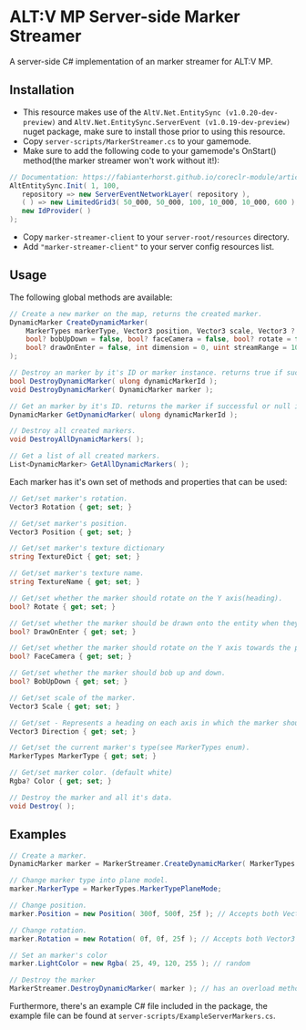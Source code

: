 # ALT:V MP Server-side Marker Streamer
A server-side C# implementation of an marker streamer for ALT:V MP.

## Installation
- This resource makes use of the ``AltV.Net.EntitySync (v1.0.20-dev-preview)`` and ``AltV.Net.EntitySync.ServerEvent (v1.0.19-dev-preview)`` nuget package, make sure to install those prior to using this resource.
- Copy ``server-scripts/MarkerStreamer.cs`` to your gamemode.
- Make sure to add the following code to your gamemode's OnStart() method(the marker streamer won't work without it!):
```csharp
// Documentation: https://fabianterhorst.github.io/coreclr-module/articles/entity-sync.html
AltEntitySync.Init( 1, 100,
   repository => new ServerEventNetworkLayer( repository ),
   ( ) => new LimitedGrid3( 50_000, 50_000, 100, 10_000, 10_000, 600 ),
   new IdProvider( )
);
```
- Copy ``marker-streamer-client`` to your ``server-root/resources`` directory.
- Add ``"marker-streamer-client"`` to your server config resources list.

## Usage
The following global methods are available:
```csharp
// Create a new marker on the map, returns the created marker.
DynamicMarker CreateDynamicMarker(
    MarkerTypes markerType, Vector3 position, Vector3 scale, Vector3 ? rotation = null, Vector3? direction = null, Rgba? color = null, 
    bool? bobUpDown = false, bool? faceCamera = false, bool? rotate = false, string textureDict = null, string textureName = null, 
    bool? drawOnEnter = false, int dimension = 0, uint streamRange = 100
);

// Destroy an marker by it's ID or marker instance. returns true if successful.
bool DestroyDynamicMarker( ulong dynamicMarkerId );
void DestroyDynamicMarker( DynamicMarker marker );

// Get an marker by it's ID. returns the marker if successful or null if not.
DynamicMarker GetDynamicMarker( ulong dynamicMarkerId );

// Destroy all created markers.
void DestroyAllDynamicMarkers( );

// Get a list of all created markers.
List<DynamicMarker> GetAllDynamicMarkers( );
```

Each marker has it's own set of methods and properties that can be used:
```csharp
// Get/set marker's rotation.
Vector3 Rotation { get; set; }

// Get/set marker's position.
Vector3 Position { get; set; }

// Get/set marker's texture dictionary
string TextureDict { get; set; }

// Get/set marker's texture name.
string TextureName { get; set; }

// Get/set whether the marker should rotate on the Y axis(heading).
bool? Rotate { get; set; }

// Get/set whether the marker should be drawn onto the entity when they enter it.
bool? DrawOnEnter { get; set; }

// Get/set whether the marker should rotate on the Y axis towards the player's camera.
bool? FaceCamera { get; set; }

// Get/set whether the marker should bob up and down.
bool? BobUpDown { get; set; }

// Get/set scale of the marker.
Vector3 Scale { get; set; }

// Get/set - Represents a heading on each axis in which the marker should face, alternatively you can rotate each axis independently with Rotation and set Direction axis to 0.
Vector3 Direction { get; set; }

// Get/set the current marker's type(see MarkerTypes enum).
MarkerTypes MarkerType { get; set; }

// Get/set marker color. (default white)
Rgba? Color { get; set; }

// Destroy the marker and all it's data.
void Destroy( );
```

## Examples
```csharp
// Create a marker.
DynamicMarker marker = MarkerStreamer.CreateDynamicMarker( MarkerTypes.MarkerTypeVerticalCylinder, new Vector3( -879.655f, -853.499f, 19.566f ), new Vector3( 1 ), color: new Rgba( 125, 52, 21, 255 ) );

// Change marker type into plane model.
marker.MarkerType = MarkerTypes.MarkerTypePlaneMode;

// Change position.
marker.Position = new Position( 300f, 500f, 25f ); // Accepts both Vector3 and Position types.

// Change rotation.
marker.Rotation = new Rotation( 0f, 0f, 25f ); // Accepts both Vector3 and Rotation types.

// Set an marker's color
marker.LightColor = new Rgba( 25, 49, 120, 255 ); // random

// Destroy the marker
MarkerStreamer.DestroyDynamicMarker( marker ); // has an overload method that accepts an ID instead of marker instance.
```

Furthermore, there's an example C# file included in the package, the example file can be found at ``server-scripts/ExampleServerMarkers.cs``.